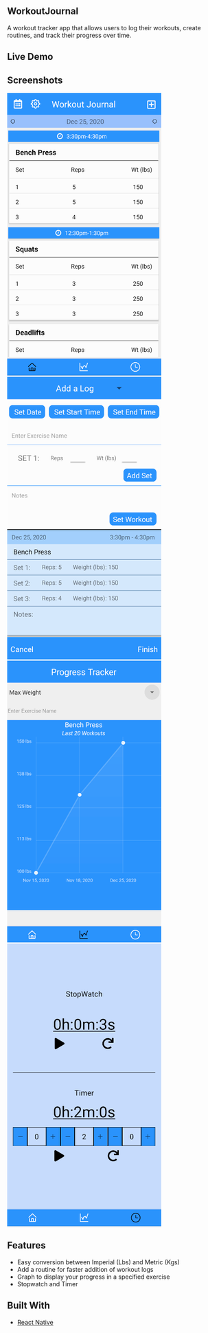 ## WorkoutJournal
A workout tracker app that allows users to log their workouts, create routines, and track their progress over time.

## Live Demo

## Screenshots
<p float="left">
  <img src="Images/HomeScreen.png">
  <img src="Images/Add Log.png">
  <img src="Images/ProgressTracker.png">
  <img src="Images/TimeScreen.png">
</p>

## Features
- Easy conversion between Imperial (Lbs) and Metric (Kgs)
- Add a routine for faster addition of workout logs
- Graph to display your progress in a specified exercise
- Stopwatch and Timer 

## Built With
- [React Native](https://reactnative.dev/)
